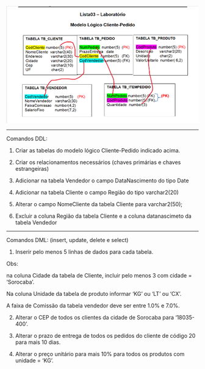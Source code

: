 ![lst3Table](/assets/lst3Table.png)

---

Comandos DDL:


1. Criar as tabelas do modelo lógico Cliente-Pedido indicado acima.

2. Criar os relacionamentos necessários (chaves primárias e chaves estrangeiras)

3. Adicionar na tabela Vendedor o campo DataNascimento do tipo Date

4. Adicionar na tabela Cliente o campo Região do tipo varchar2(20)

5. Alterar o campo NomeCliente da tabela Cliente para varchar2(50);

6. Excluir a coluna Região da tabela Cliente e a coluna datanascimeto da tabela Vendedor


--- 

Comandos DML: (insert, update, delete e select)

1. Inserir pelo menos 5 linhas de dados para cada tabela.

Obs:

na coluna Cidade da tabela de Cliente, incluir pelo menos 3 com cidade = ‘Sorocaba’.

Na coluna Unidade da tabela de produto informar ‘KG’ ou ‘LT’ ou ‘CX’.

A faixa de Comissão da tabela vendedor deve ser entre 1.0% e 7.0%.

2. Alterar o CEP de todos os clientes da cidade de Sorocaba para ‘18035-400’.

3. Alterar o prazo de entrega de todos os pedidos do cliente de código 20 para mais 10 dias.

4. Alterar o preço unitário para mais 10% para todos os produtos com unidade = ‘KG’.